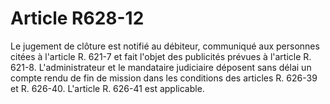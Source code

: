 # Article R628-12

Le jugement de clôture est notifié au débiteur, communiqué aux personnes citées à l'article R. 621-7 et fait l'objet des publicités prévues à l'article R. 621-8. L'administrateur et le mandataire judiciaire déposent sans délai un compte rendu de fin de mission dans les conditions des articles R. 626-39 et R. 626-40. L'article R. 626-41 est applicable.